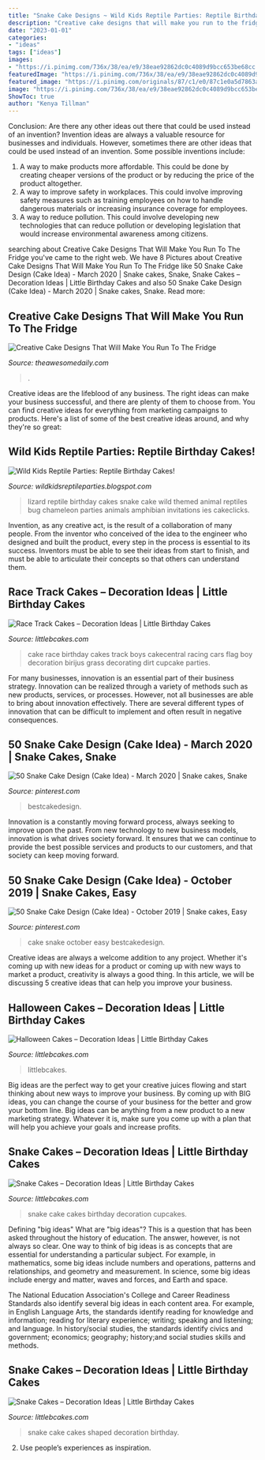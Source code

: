 ```yaml
---
title: "Snake Cake Designs ~ Wild Kids Reptile Parties: Reptile Birthday Cakes!"
description: "Creative cake designs that will make you run to the fridge"
date: "2023-01-01"
categories:
- "ideas"
tags: ["ideas"]
images:
- "https://i.pinimg.com/736x/38/ea/e9/38eae92862dc0c4089d9bcc653be68cc.jpg"
featuredImage: "https://i.pinimg.com/736x/38/ea/e9/38eae92862dc0c4089d9bcc653be68cc.jpg"
featured_image: "https://i.pinimg.com/originals/87/c1/e0/87c1e0a5d7863af9301385ff3410a51d.jpg"
image: "https://i.pinimg.com/736x/38/ea/e9/38eae92862dc0c4089d9bcc653be68cc.jpg"
ShowToc: true
author: "Kenya Tillman"
---
```



Conclusion: Are there any other ideas out there that could be used instead of an invention?
Invention ideas are always a valuable resource for businesses and individuals. However, sometimes there are other ideas that could be used instead of an invention. Some possible inventions include:
1. A way to make products more affordable. This could be done by creating cheaper versions of the product or by reducing the price of the product altogether.
2. A way to improve safety in workplaces. This could involve improving safety measures such as training employees on how to handle dangerous materials or increasing insurance coverage for employees.
3. A way to reduce pollution. This could involve developing new technologies that can reduce pollution or developing legislation that would increase environmental awareness among citizens.

	

		
searching about Creative Cake Designs That Will Make You Run To The Fridge you've came to the right web. We have 8 Pictures about Creative Cake Designs That Will Make You Run To The Fridge like 50 Snake Cake Design (Cake Idea) - March 2020 | Snake cakes, Snake, Snake Cakes – Decoration Ideas | Little Birthday Cakes and also 50 Snake Cake Design (Cake Idea) - March 2020 | Snake cakes, Snake. Read more:
		
    
## Creative Cake Designs That Will Make You Run To The Fridge

<img loading=lazy src="https://theawesomedaily.com/wp-content/uploads/2014/09/creative-cake-design-15__605.jpg" onerror="this.onerror=null;this.src='https://tse1.mm.bing.net/th?id=OIP.OLOEdL18ti3FTTElnukwfwHaHr&amp;pid=15.1';" alt="Creative Cake Designs That Will Make You Run To The Fridge">

_Source: theawesomedaily.com_

>. 

	

Creative ideas are the lifeblood of any business. The right ideas can make your business successful, and there are plenty of them to choose from. You can find creative ideas for everything from marketing campaigns to products. Here's a list of some of the best creative ideas around, and why they're so great: 

    
## Wild Kids Reptile Parties: Reptile Birthday Cakes!

<img loading=lazy src="http://1.bp.blogspot.com/-b00RdXH4PTo/UYrA_3qOOoI/AAAAAAAAAOg/ORzpuhjgTJ8/s1600/image_1367619454480196.jpg" onerror="this.onerror=null;this.src='https://tse4.mm.bing.net/th?id=OIP.9y5lGHlSQ_W4YGypb0O-9AHaJ7&amp;pid=15.1';" alt="Wild Kids Reptile Parties: Reptile Birthday Cakes!">

_Source: wildkidsreptileparties.blogspot.com_

>lizard reptile birthday cakes snake cake wild themed animal reptiles bug chameleon parties animals amphibian invitations ies cakeclicks. 

	

Invention, as any creative act, is the result of a collaboration of many people. From the inventor who conceived of the idea to the engineer who designed and built the product, every step in the process is essential to its success. Inventors must be able to see their ideas from start to finish, and must be able to articulate their concepts so that others can understand them.

    
## Race Track Cakes – Decoration Ideas | Little Birthday Cakes

<img loading=lazy src="http://www.littlebcakes.com/wp-content/uploads/2014/02/Race-Track-Birthday-Cakes.jpg" onerror="this.onerror=null;this.src='https://tse3.mm.bing.net/th?id=OIP.meeSJ7NsiACPue5zDLbH2wHaH-&amp;pid=15.1';" alt="Race Track Cakes – Decoration Ideas | Little Birthday Cakes">

_Source: littlebcakes.com_

>cake race birthday cakes track boys cakecentral racing cars flag boy decoration birijus grass decorating dirt cupcake parties. 

	

For many businesses, innovation is an essential part of their business strategy. Innovation can be realized through a variety of methods such as new products, services, or processes. However, not all businesses are able to bring about innovation effectively. There are several different types of innovation that can be difficult to implement and often result in negative consequences.

    
## 50 Snake Cake Design (Cake Idea) - March 2020 | Snake Cakes, Snake

<img loading=lazy src="https://i.pinimg.com/originals/87/c1/e0/87c1e0a5d7863af9301385ff3410a51d.jpg" onerror="this.onerror=null;this.src='https://tse4.mm.bing.net/th?id=OIP.nPczXeR7I52ki2rc3vHCjgHaLH&amp;pid=15.1';" alt="50 Snake Cake Design (Cake Idea) - March 2020 | Snake cakes, Snake">

_Source: pinterest.com_

>bestcakedesign. 

	

Innovation is a constantly moving forward process, always seeking to improve upon the past. From new technology to new business models, innovation is what drives society forward. It ensures that we can continue to provide the best possible services and products to our customers, and that society can keep moving forward.

    
## 50 Snake Cake Design (Cake Idea) - October 2019 | Snake Cakes, Easy

<img loading=lazy src="https://i.pinimg.com/736x/38/ea/e9/38eae92862dc0c4089d9bcc653be68cc.jpg" onerror="this.onerror=null;this.src='https://tse2.mm.bing.net/th?id=OIP.mo8M3Vq-g7_hECxV-d9dnwHaKZ&amp;pid=15.1';" alt="50 Snake Cake Design (Cake Idea) - October 2019 | Snake cakes, Easy">

_Source: pinterest.com_

>cake snake october easy bestcakedesign. 

	

Creative ideas are always a welcome addition to any project. Whether it's coming up with new ideas for a product or coming up with new ways to market a product, creativity is always a good thing. In this article, we will be discussing 5 creative ideas that can help you improve your business.

    
## Halloween Cakes – Decoration Ideas | Little Birthday Cakes

<img loading=lazy src="https://www.littlebcakes.com/wp-content/uploads/2013/08/Halloween-Cake-Pictures.jpg" onerror="this.onerror=null;this.src='https://tse4.mm.bing.net/th?id=OIP.BdrICeBWILB9dxJ3rkbrIAHaIZ&amp;pid=15.1';" alt="Halloween Cakes – Decoration Ideas | Little Birthday Cakes">

_Source: littlebcakes.com_

>littlebcakes. 

	

Big ideas are the perfect way to get your creative juices flowing and start thinking about new ways to improve your business. By coming up with BIG ideas, you can change the course of your business for the better and grow your bottom line. Big ideas can be anything from a new product to a new marketing strategy. Whatever it is, make sure you come up with a plan that will help you achieve your goals and increase profits.

    
## Snake Cakes – Decoration Ideas | Little Birthday Cakes

<img loading=lazy src="http://www.littlebcakes.com/wp-content/uploads/2013/08/Snake-Birthday-Cakes.jpg" onerror="this.onerror=null;this.src='https://tse2.mm.bing.net/th?id=OIP.K4EyuVAwaHDSxvecYNdF9wHaFj&amp;pid=15.1';" alt="Snake Cakes – Decoration Ideas | Little Birthday Cakes">

_Source: littlebcakes.com_

>snake cake cakes birthday decoration cupcakes. 

	

Defining "big ideas"
What are "big ideas"? This is a question that has been asked throughout the history of education. The answer, however, is not always so clear.
One way to think of big ideas is as concepts that are essential for understanding a particular subject. For example, in mathematics, some big ideas include numbers and operations, patterns and relationships, and geometry and measurement. In science, some big ideas include energy and matter, waves and forces, and Earth and space.

The National Education Association's College and Career Readiness Standards also identify several big ideas in each content area. For example, in English Language Arts, the standards identify reading for knowledge and information; reading for literary experience; writing; speaking and listening; and language. In history/social studies, the standards identify civics and government; economics; geography; history;and social studies skills and methods.

    
## Snake Cakes – Decoration Ideas | Little Birthday Cakes

<img loading=lazy src="http://www.littlebcakes.com/wp-content/uploads/2013/08/Snake-Shaped-Cake.jpg" onerror="this.onerror=null;this.src='https://tse1.mm.bing.net/th?id=OIP.Z24sVk9P5Eu4fSps_-lewwHaFI&amp;pid=15.1';" alt="Snake Cakes – Decoration Ideas | Little Birthday Cakes">

_Source: littlebcakes.com_

>snake cake cakes shaped decoration birthday. 

	

2. Use people’s experiences as inspiration.


